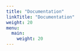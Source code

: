```yaml
---
title: "Documentation"
linkTitle: "Documentation"
weight: 20
menu:
  main:
    weight: 20
---
```




